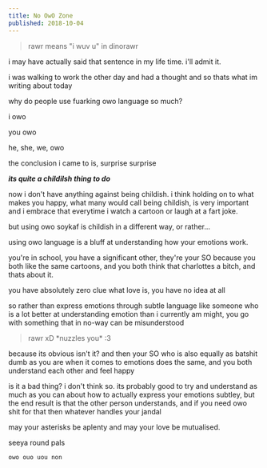 ```yaml
---
title: No OwO Zone
published: 2018-10-04
---
```


> rawr means "i wuv u" in dinorawr

i may have actually said that sentence in my life time. i'll admit it.

i was walking to work the other day and had a thought and so thats what im writing about today

why do people use fuarking owo language so much?

i owo

you owo

he, she, we, owo

the conclusion i came to is, surprise surprise

***its quite a childilsh thing to do***

now i don't have anything against being childish. i think holding on to what makes you happy, what many would call being childish, is very important and i embrace that everytime i watch a cartoon or laugh at a fart joke.

but using owo soykaf is childish in a different way, or rather...

using owo language is a bluff at understanding how your emotions work.

you're in school, you have a significant other, they're your SO because you both like the same cartoons, and you both think that charlottes a bitch, and thats about it.

you have absolutely zero clue what love is, you have no idea at all

so rather than express emotions through subtle language like someone who is a lot better at understanding emotion than i currently am might, you go with something that in no-way can be misunderstood

> rawr xD \*nuzzles you\* :3

because its obvious isn't it? and then your SO who is also equally as batshit dumb as you are when it comes to emotions does the same, and you both understand each other and feel happy

is it a bad thing? i don't think so. its probably good to try and understand as much as you can about how to actually express your emotions subtley, but the end result is that the other person understands, and if you need owo shit for that then whatever handles your jandal

may your asterisks be aplenty and may your love be mutualised.

seeya round pals

`owo ouo uou non`
